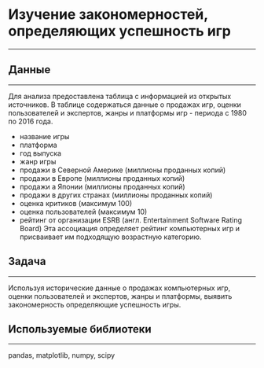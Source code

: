 # Изучение закономерностей, определяющих успешность игр
---

## Данные
---

Для анализа предоставлена таблица с информацией из открытых источников. В таблице содержаться данные о продажах игр, оценки пользователей и экспертов, жанры и платформы игр - периода с 1980 по 2016 года.

 - название игры
 - платформа
 - год выпуска
 - жанр игры
 - продажи в Северной Америке (миллионы проданных копий)
 - продажи в Европе (миллионы проданных копий)
 - продажи а Японии (миллионы проданных копий)
 - продажи в других странах (миллионы проданных копий)
 - оценка критиков (максимум 100)
 - оценка пользователей (максимум 10)
 - рейтинг от организации ESRB (англ. Entertainment Software Rating Board) Эта ассоциация определяет рейтинг  компьютерных игр и присваивает им подходящую возрастную категорию.
  
## Задача
---

Используя исторические данные о продажах компьютерных игр, оценки пользователей и экспертов, жанры и платформы, выявить закономерность определяющие успешность игры.


## Используемые библиотеки
---

pandas,  matplotlib,  numpy,  scipy

